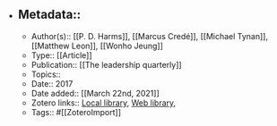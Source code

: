 - ## Metadata::
    - Author(s):: [[P. D. Harms]], [[Marcus Credé]], [[Michael Tynan]], [[Matthew Leon]], [[Wonho Jeung]]
    - Type:: [[Article]]
    - Publication:: [[The leadership quarterly]]
    - Topics:: 
    - Date:: 2017
    - Date added:: [[March 22nd, 2021]]
    - Zotero links:: [Local library](zotero://select/library/items/WK3ELJP5), [Web library](https://www.zotero.org/users/7147715/items/WK3ELJP5), 
    - Tags:: #[[ZoteroImport]]

